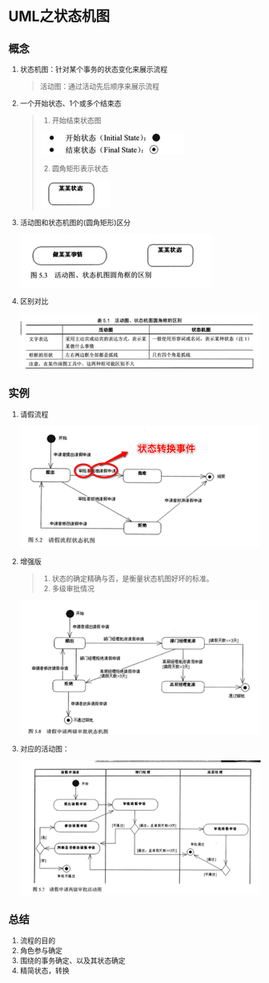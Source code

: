 # UML之状态机图

## 概念
1. 状态机图：针对某个事务的状态变化来展示流程

	> 活动图：通过活动先后顺序来展示流程

2. 一个开始状态、1个或多个结束态

	> 1. 开始结束状态图
	>
	> ![u1](uml状态机图/u1.png)
	>
	> 2. 圆角矩形表示状态
	>
	> ![u2](uml状态机图/u2.png)
	
3. 活动图和状态机图的(圆角矩形)区分

	![u3](uml状态机图/u3.png)
	
4. 区别对比

	![u4](uml状态机图/u4.png)
	
## 实例
1. 请假流程

	![u5](uml状态机图/u5.png)
2. 增强版

	> 1. 状态的确定精确与否，是衡量状态机图好坏的标准。
	> 2. 多级审批情况
	
	![u6](uml状态机图/u6.png)
	
3. 对应的活动图：

	![u7](uml状态机图/u7.png)


## 总结
1. 流程的目的
2. 角色参与确定
3. 围绕的事务确定、以及其状态确定
4. 精简状态，转换
